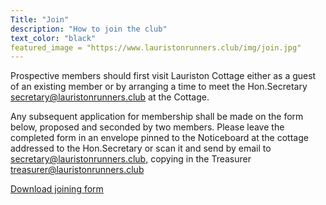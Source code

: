 ```yaml
---
Title: "Join"
description: "How to join the club"
text_color: "black"
featured_image = "https://www.lauristonrunners.club/img/join.jpg"
---
```


Prospective members should first visit Lauriston Cottage either as a guest of an existing member or by arranging a time to meet the Hon.Secretary secretary@lauristonrunners.club at the Cottage.

Any subsequent application for membership shall be made on the form below, proposed and seconded by two members. Please leave the completed form in an envelope pinned to the Noticeboard at the cottage addressed to the Hon.Secretary or scan it and send by email to secretary@lauristonrunners.club, copying in the Treasurer treasurer@lauristonrunners.club

[Download joining form](/docs/join.pdf)
